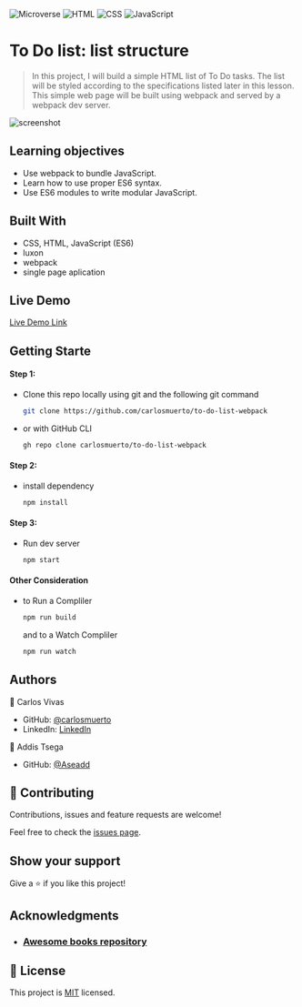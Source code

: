 ![Microverse](https://img.shields.io/badge/Microverse-blueviolet) ![HTML](https://img.shields.io/badge/-HTML-orange) ![CSS](https://img.shields.io/badge/-CSS-blue) ![JavaScript](https://img.shields.io/badge/-JavaScript-yellow)

# To Do list: list structure

> In this project, I will build a simple HTML list of To Do tasks. The list will be styled according to the specifications listed later in this lesson. This simple web page will be built using webpack and served by a webpack dev server.

![screenshot](https://user-images.githubusercontent.com/34493013/217900778-56b1abd8-ffd6-4166-85de-87d134a1be20.png)


## Learning objectives
- Use webpack to bundle JavaScript.
- Learn how to use proper ES6 syntax.
- Use ES6 modules to write modular JavaScript.

## Built With

- CSS, HTML, JavaScript (ES6)
- luxon
- webpack
- single page aplication

## Live Demo

[Live Demo Link](https://carlosmuerto.github.io/to-do-list-webpack/)

## Getting Starte

#### Step 1:
- Clone this repo locally using git and the following git command
	```bash 
	git clone https://github.com/carlosmuerto/to-do-list-webpack
	```
- or with GitHub CLI
	```bash
	gh repo clone carlosmuerto/to-do-list-webpack
	```

#### Step 2:

- install dependency
	```bash
	npm install
	```

#### Step 3:

- Run dev server
	```bash
	npm start
	```

#### Other Consideration
- to Run a Compliler
	```bash
	npm run build
	``` 
	and to a Watch Compliler
	```bash
	npm run watch
	```
## Authors

👤 Carlos Vivas

- GitHub: [@carlosmuerto](https://github.com/carlosmuerto)
- LinkedIn: [LinkedIn](https://www.linkedin.com/in/carlos-vivas-818ab831/)

👤 Addis Tsega

- GitHub: [@Aseadd](https://github.com/Aseadd)

## 🤝 Contributing

Contributions, issues and feature requests are welcome!

Feel free to check the [issues page](issues/).

## Show your support

Give a ⭐️ if you like this project!

## Acknowledgments

- ### [Awesome books repository](https://github.com/cmolinan/awesome-books)

## 📝 License

This project is [MIT](LICENSE.md) licensed.
